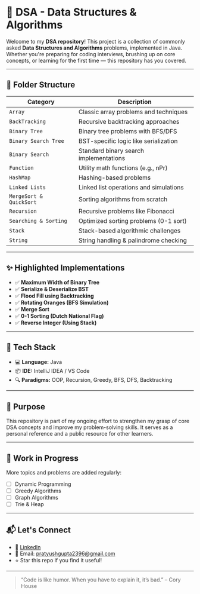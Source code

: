 # 🚀 DSA - Data Structures & Algorithms

Welcome to my **DSA repository**! This project is a collection of commonly asked **Data Structures and Algorithms** problems, implemented in Java. Whether you're preparing for coding interviews, brushing up on core concepts, or learning for the first time — this repository has you covered.

---

## 📁 Folder Structure

| Category             | Description                              |
|----------------------|------------------------------------------|
| `Array`              | Classic array problems and techniques    |
| `BackTracking`       | Recursive backtracking approaches        |
| `Binary Tree`        | Binary tree problems with BFS/DFS        |
| `Binary Search Tree` | BST-specific logic like serialization    |
| `Binary Search`      | Standard binary search implementations   |
| `Function`           | Utility math functions (e.g., nPr)       |
| `HashMap`            | Hashing-based problems                   |
| `Linked Lists`       | Linked list operations and simulations   |
| `MergeSort & QuickSort` | Sorting algorithms from scratch      |
| `Recursion`          | Recursive problems like Fibonacci        |
| `Searching & Sorting`| Optimized sorting problems (0-1 sort)    |
| `Stack`              | Stack-based algorithmic challenges       |
| `String`             | String handling & palindrome checking    |

---

## ✨ Highlighted Implementations

- ✅ **Maximum Width of Binary Tree**
- ✅ **Serialize & Deserialize BST**
- ✅ **Flood Fill using Backtracking**
- ✅ **Rotating Oranges (BFS Simulation)**
- ✅ **Merge Sort**
- ✅ **0-1 Sorting (Dutch National Flag)**
- ✅ **Reverse Integer (Using Stack)**

---

## 🔧 Tech Stack

- 💻 **Language:** Java  
- 📦 **IDE:** IntelliJ IDEA / VS Code  
- 🔍 **Paradigms:** OOP, Recursion, Greedy, BFS, DFS, Backtracking

---

## 🧠 Purpose

This repository is part of my ongoing effort to strengthen my grasp of core DSA concepts and improve my problem-solving skills. It serves as a personal reference and a public resource for other learners.

---

## 🚧 Work in Progress

More topics and problems are added regularly:

- [ ] Dynamic Programming
- [ ] Greedy Algorithms
- [ ] Graph Algorithms
- [ ] Trie & Heap

---

## 📬 Let's Connect

- 🔗 [LinkedIn](https://www.linkedin.com/in/pratyushgupta2396)
- 📧 Email: pratyushgupta2396@gmail.com  
- ⭐ Star this repo if you find it useful!

---

> “Code is like humor. When you have to explain it, it’s bad.” – Cory House

